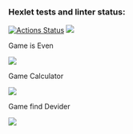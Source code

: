### Hexlet tests and linter status:
[![Actions Status](https://github.com/avoavvpotato/frontend-project-44/workflows/hexlet-check/badge.svg)](https://github.com/avoavvpotato/frontend-project-44/actions)
<a href="https://codeclimate.com/github/avoavvpotato/frontend-project-44/maintainability"><img src="https://api.codeclimate.com/v1/badges/8eadc6c13f64088519fc/maintainability" /></a>
<p>Game is Even</p>
<a href="https://asciinema.org/a/pLg2phFUtyhog4EVKHa7T4IB9" target="_blank"><img src="https://asciinema.org/a/pLg2phFUtyhog4EVKHa7T4IB9.svg" /></a>
<p>Game Calculator</p>
<a href="https://asciinema.org/a/ohs63VXFkVPGlm2GpxyRrVY6o" target="_blank"><img src="https://asciinema.org/a/ohs63VXFkVPGlm2GpxyRrVY6o.svg" /></a>
<p>Game find Devider</p>
<a href="https://asciinema.org/a/dl50TCnFkN1wAqcgTkfptwM5j" target="_blank"><img src="https://asciinema.org/a/dl50TCnFkN1wAqcgTkfptwM5j.svg" /></a>